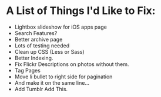 A List of Things I'd Like to Fix:
=================================

* Lightbox slideshow for iOS apps page
* Search Features?
* Better archive page
* Lots of testing needed
* Clean up CSS (Less or Sass)
* Better Indexing.
* Fix Flickr Descriptions on photos without them.
* Tag Pages
* Move li bullet to right side for pagination 
*   And make it on the same line...
* Add Tumblr Add This.